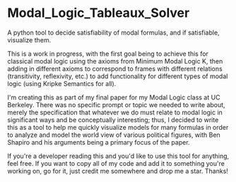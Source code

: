 # Modal_Logic_Tableaux_Solver
A python tool to decide satisfiability of modal formulas, and if satisfiable, visualize them.

This is a work in progress, with the first goal being to achieve this for classical modal logic using the axioms from Minimum Modal Logic K, then adding in different axioms to correspond to frames with different relations (transitivity, reflexivity, etc.) to add functionality for different types of modal logic (using Kripke Semantics for all).

I'm creating this as part of my final paper for my Modal Logic class at UC Berkeley. There was no specific prompt or topic we needed to write about, merely the specification that whatever we do must relate to modal logic in significant ways and be conceptually interesting; thus, I decided to write this as a tool to help me quickly visualize models for many formulas in order to analyze and model the world view of various political figures, with Ben Shapiro and his arguments being a primary focus of the paper.

If you're a developer reading this and you'd like to use this tool for anything, feel free. If you want to copy all of my code and add it to something you're working on, go for it, just credit me somewhere and drop me a star. Thanks!
